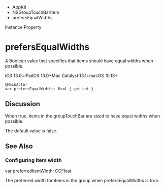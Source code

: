 

- AppKit
- NSGroupTouchBarItem
-  prefersEqualWidths 

Instance Property

# prefersEqualWidths

A Boolean value that specifies that items should have equal widths when possible.

iOS 13.0+iPadOS 13.0+Mac Catalyst 13.1+macOS 10.13+

``` source
@MainActor
var prefersEqualWidths: Bool { get set }
```

## Discussion

When true, items in the groupTouchBar are sized to have equal widths when possible.

The default value is false.

## See Also

### Configuring item width

var preferredItemWidth: CGFloat

The preferred width for items in the group when prefersEqualWidths is true.

